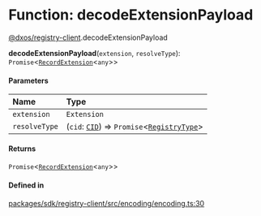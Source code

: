 # Function: decodeExtensionPayload

[@dxos/registry-client](../modules/dxos_registry_client.md).decodeExtensionPayload

**decodeExtensionPayload**(`extension`, `resolveType`): `Promise`<[`RecordExtension`](../types/dxos_registry_client.RecordExtension.md)<`any`\>\>

#### Parameters

| Name | Type |
| :------ | :------ |
| `extension` | `Extension` |
| `resolveType` | (`cid`: [`CID`](../classes/dxos_registry_client.CID.md)) => `Promise`<[`RegistryType`](../types/dxos_registry_client.RegistryType.md)\> |

#### Returns

`Promise`<[`RecordExtension`](../types/dxos_registry_client.RecordExtension.md)<`any`\>\>

#### Defined in

[packages/sdk/registry-client/src/encoding/encoding.ts:30](https://github.com/dxos/dxos/blob/db8188dae/packages/sdk/registry-client/src/encoding/encoding.ts#L30)
